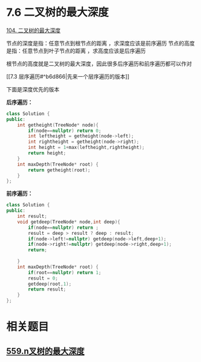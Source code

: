 # 7.6 二叉树的最大深度

[104. 二叉树的最大深度](https://leetcode.cn/problems/maximum-depth-of-binary-tree/)

节点的深度是指：任意节点到根节点的距离 ，求深度应该是前序遍历
节点的高度是指：任意节点到叶子节点的距离 ，求高度应该是后序遍历

根节点的高度就是二叉树的最大深度，因此很多后序遍历和前序遍历都可以作对

[[7.3 层序遍历#^b6d866|先来一个层序遍历的版本]]

下面是深度优先的版本

**后序遍历：**

```cpp
class Solution {
public:
    int getheight(TreeNode* node){
        if(node==nullptr) return 0;
        int leftheight = getheight(node->left);
        int rightheight = getheight(node->right);
        int height = 1+max(leftheight,rightheight);
        return height;
    }
    int maxDepth(TreeNode* root) {
        return getheight(root);
    }
};
```

**前序遍历：**

```cpp
class Solution {
public:
    int result;
    void getdeep(TreeNode* node,int deep){
        if(node==nullptr) return ;
        result = deep > result ? deep : result;
        if(node->left!=nullptr) getdeep(node->left,deep+1);
        if(node->right!=nullptr) getdeep(node->right,deep+1);  
        return;
  
    }
    int maxDepth(TreeNode* root) {
        if(root==nullptr) return 1;
        result = 0;
        getdeep(root,1);
        return result;
    }
};
```
# 相关题目

## [559.n叉树的最大深度](https://leetcode.cn/problems/maximum-depth-of-n-ary-tree/)

